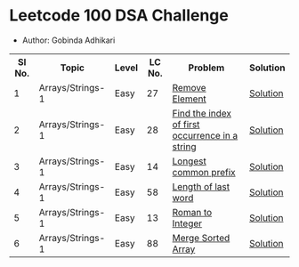 # Leetcode 100 DSA Challenge
- Author: Gobinda Adhikari
<table>
        <tr>
            <th>Sl No.</th>
            <th>Topic</th>
            <th>Level</th>
            <th>LC No.</th>
            <th>Problem</th>
            <th>Solution</th>
        </tr>
        <tr>
            <td>1</td>
            <td>Arrays/Strings-1</td>
            <td>Easy</td>
            <td>27</td>
            <td><a href="https://leetcode.com/problems/remove-element/" target="_blank">Remove Element</a></td>
            <td><a href="https://github.com/Gobinda-A/Leetcode_100_DSA_Challenge/tree/main/Arrays_Strings-1/1-Remove%20Element" target="_blank">Solution</a></td>
        </tr>
        <tr>
            <td>2</td>
            <td>Arrays/Strings-1</td>
            <td>Easy</td>
            <td>28</td>
            <td><a href="https://leetcode.com/problems/find-the-index-of-the-first-occurrence-in-a-string/">Find the index of first occurrence in a string</a></td>
            <td><a href="https://github.com/Gobinda-A/Leetcode_100_DSA_Challenge/tree/main/Arrays_Strings-1/2-First%20occurrence%20in%20a%20string">Solution</a></td>
        </tr>
        <tr>
            <td>3</td>
            <td>Arrays/Strings-1</td>
            <td>Easy</td>
            <td>14</td>
            <td><a href="https://leetcode.com/problems/longest-common-prefix/description/">Longest common prefix</a></td>
            <td><a href="https://github.com/Gobinda-A/Leetcode_100_DSA_Challenge/tree/main/Arrays_Strings-1/3-Longest%20common%20prefix">Solution</a></td>
        </tr>
        <tr>
            <td>4</td>
            <td>Arrays/Strings-1</td>
            <td>Easy</td>
            <td>58</td>
            <td><a href="https://leetcode.com/problems/length-of-last-word/description/">Length of last word</a></td>
            <td><a href="https://github.com/Gobinda-A/Leetcode_100_DSA_Challenge/tree/main/Arrays_Strings-1/4-Length%20of%20last%20word">Solution</a></td>
        </tr>
        <tr>
            <td>5</td>
            <td>Arrays/Strings-1</td>
            <td>Easy</td>
            <td>13</td>
            <td><a href="https://leetcode.com/problems/roman-to-integer/description/">Roman to Integer</a></td>
            <td><a href="https://github.com/Gobinda-A/Leetcode_100_DSA_Challenge/tree/main/Arrays_Strings-1/5-Roman%20to%20integer">Solution</a></td>
        </tr>
        <tr>
            <td>6</td>
            <td>Arrays/Strings-1</td>
            <td>Easy</td>
            <td>88</td>
            <td><a href="https://leetcode.com/problems/merge-sorted-array/">Merge Sorted Array</a></td>
            <td><a href="https://github.com/Gobinda-A/Leetcode_100_DSA_Challenge/tree/main/Arrays_Strings-1/6-Merge%20Sorted%20Array">Solution</a></td>
        </tr>
    </table>
